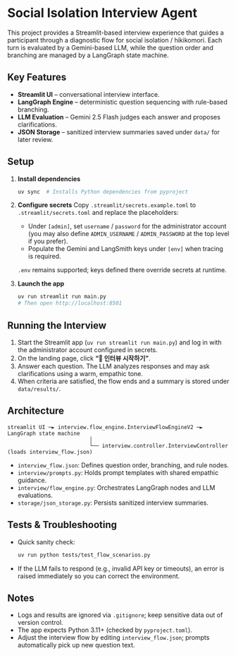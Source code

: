 # Social Isolation Interview Agent

This project provides a Streamlit-based interview experience that guides a participant through a diagnostic flow for social isolation / hikikomori. Each turn is evaluated by a Gemini-based LLM, while the question order and branching are managed by a LangGraph state machine.

## Key Features

- **Streamlit UI** – conversational interview interface.
- **LangGraph Engine** – deterministic question sequencing with rule-based branching.
- **LLM Evaluation** – Gemini 2.5 Flash judges each answer and proposes clarifications.
- **JSON Storage** – sanitized interview summaries saved under `data/` for later review.

## Setup

1. **Install dependencies**
   ```bash
   uv sync  # Installs Python dependencies from pyproject
   ```

2. **Configure secrets**
   Copy `.streamlit/secrets.example.toml` to `.streamlit/secrets.toml` and replace the placeholders:
   - Under `[admin]`, set `username` / `password` for the administrator account (you may also define `ADMIN_USERNAME` / `ADMIN_PASSWORD` at the top level if you prefer).
   - Populate the Gemini and LangSmith keys under `[env]` when tracing is required.

   `.env` remains supported; keys defined there override secrets at runtime.

3. **Launch the app**
   ```bash
   uv run streamlit run main.py
   # Then open http://localhost:8501
   ```

## Running the Interview

1. Start the Streamlit app (`uv run streamlit run main.py`) and log in with the administrator account configured in secrets.
2. On the landing page, click **“🚀 인터뷰 시작하기”**.
3. Answer each question. The LLM analyzes responses and may ask clarifications using a warm, empathic tone.
4. When criteria are satisfied, the flow ends and a summary is stored under `data/results/`.

## Architecture

```
streamlit UI ─► interview.flow_engine.InterviewFlowEngineV2 ─► LangGraph state machine
                          │
                          └── interview.controller.InterviewController (loads interview_flow.json)
```

- `interview_flow.json`: Defines question order, branching, and rule nodes.
- `interview/prompts.py`: Holds prompt templates with shared empathic guidance.
- `interview/flow_engine.py`: Orchestrates LangGraph nodes and LLM evaluations.
- `storage/json_storage.py`: Persists sanitized interview summaries.

## Tests & Troubleshooting

- Quick sanity check:
  ```bash
  uv run python tests/test_flow_scenarios.py
  ```
- If the LLM fails to respond (e.g., invalid API key or timeouts), an error is raised immediately so you can correct the environment.

## Notes

- Logs and results are ignored via `.gitignore`; keep sensitive data out of version control.
- The app expects Python 3.11+ (checked by `pyproject.toml`).
- Adjust the interview flow by editing `interview_flow.json`; prompts automatically pick up new question text.
